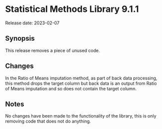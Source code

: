 # Statistical Methods Library 9.1.1

Release date: 2023-02-07

## Synopsis

This release removes a piece of unused code.

## Changes

In the Ratio of Means imputation method, as part of back data processing,
this method drops the target column but back data is an output from Ratio of
Means imputation and so does not contain the target column.

## Notes

No changes have been made to the functionality of the library, this is only
removing code that does not do anything.
